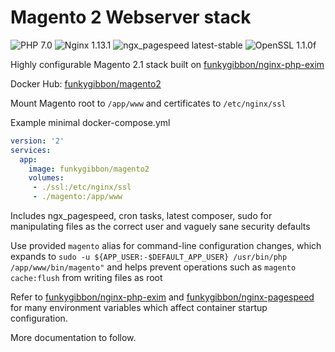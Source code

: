 # Magento 2 Webserver stack

![PHP 7.0](https://img.shields.io/badge/php-7.0-brightgreen.svg) ![Nginx 1.13.1](https://img.shields.io/badge/nginx-1.13.1-brightgreen.svg) ![ngx_pagespeed latest-stable](https://img.shields.io/badge/ngx_pagespeed-latest--stable-brightgreen.svg) ![OpenSSL 1.1.0f](https://img.shields.io/badge/OpenSSL-1.1.0f-brightgreen.svg)

Highly configurable Magento 2.1 stack built on [funkygibbon/nginx-php-exim](https://hub.docker.com/r/funkygibbon/nginx-php-exim/)

Docker Hub: [funkygibbon/magento2](https://hub.docker.com/r/funkygibbon/magento2/)

Mount Magento root to `/app/www` and certificates to `/etc/nginx/ssl`

Example minimal docker-compose.yml

```yaml
version: '2'
services:
  app:
    image: funkygibbon/magento2
    volumes:
     - ./ssl:/etc/nginx/ssl
     - ./magento:/app/www
```

Includes ngx_pagespeed, cron tasks, latest composer, sudo for manipulating files as the correct user and vaguely sane security defaults

Use provided `magento` alias for command-line configuration changes, which expands to `sudo -u ${APP_USER:-$DEFAULT_APP_USER} /usr/bin/php /app/www/bin/magento"` and helps prevent operations such as `magento cache:flush` from writing files as root

Refer to [funkygibbon/nginx-php-exim](https://hub.docker.com/r/funkygibbon/nginx-php-exim/) and [funkygibbon/nginx-pagespeed](https://hub.docker.com/r/funkygibbon/nginx-pagespeed/) for many environment variables which affect container startup configuration. 

More documentation to follow.
